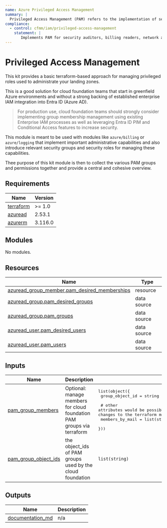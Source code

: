 ```yaml
---
name: Azure Privileged Access Management
summary: |
  Privileged Access Management (PAM) refers to the implementation of security measures and best practices to control and monitor access to critical resources within cloud platforms. For cloud foundation teams, it is about safeguarding administrative roles that enable access to core infrastructure, ensuring the security, compliance, and visibility needed to oversee application teams' cloud usage.
compliance:
  - control: cfmm/iam/privileged-access-management
    statement: |
       Implements PAM for security auditors, billing readers, network admins.
---
```


# Privileged Access Management

This kit provides a basic terraform-based approach for managing privileged roles used to administrate your landing zones.

This is a good solution for cloud foundation teams that start in greenfield Azure environments and without a strong
backing of established enterprise IAM integration into Entra ID (Azure AD).

> For production use, cloud foundation teams should strongly consider implementing group membership management using
> existing Enterprise IAM processes as well as leveraging Entra ID PIM and Conditional Access features to increase
> security.

This module is meant to be used with modules like `azure/billing` or `azure/logging` that implement important
administrative capabilities and also introduce relevant security groups and security roles for managing these capabilities.

Thee purpose of this kit module is then to collect the various PAM groups and permissions together and provide a central
and cohesive overview.


<!-- BEGIN_TF_DOCS -->
## Requirements

| Name | Version |
|------|---------|
| <a name="requirement_terraform"></a> [terraform](#requirement\_terraform) | >= 1.0 |
| <a name="requirement_azuread"></a> [azuread](#requirement\_azuread) | 2.53.1 |
| <a name="requirement_azurerm"></a> [azurerm](#requirement\_azurerm) | 3.116.0 |

## Modules

No modules.

## Resources

| Name | Type |
|------|------|
| [azuread_group_member.pam_desired_memberships](https://registry.terraform.io/providers/hashicorp/azuread/2.53.1/docs/resources/group_member) | resource |
| [azuread_group.pam_desired_groups](https://registry.terraform.io/providers/hashicorp/azuread/2.53.1/docs/data-sources/group) | data source |
| [azuread_group.pam_groups](https://registry.terraform.io/providers/hashicorp/azuread/2.53.1/docs/data-sources/group) | data source |
| [azuread_user.pam_desired_users](https://registry.terraform.io/providers/hashicorp/azuread/2.53.1/docs/data-sources/user) | data source |
| [azuread_user.pam_users](https://registry.terraform.io/providers/hashicorp/azuread/2.53.1/docs/data-sources/user) | data source |

## Inputs

| Name | Description | Type | Default | Required |
|------|-------------|------|---------|:--------:|
| <a name="input_pam_group_members"></a> [pam\_group\_members](#input\_pam\_group\_members) | Optional: manage members for cloud foundation PAM groups via terraform | <pre>list(object({<br>    group_object_id = string<br><br>    # other attributes would be possible (e.g. UPN or mail_nickname) with small changes to the terraform module<br>    members_by_mail = list(string)<br>  }))</pre> | n/a | yes |
| <a name="input_pam_group_object_ids"></a> [pam\_group\_object\_ids](#input\_pam\_group\_object\_ids) | the object\_ids of PAM groups used by the cloud foundation | `list(string)` | n/a | yes |

## Outputs

| Name | Description |
|------|-------------|
| <a name="output_documentation_md"></a> [documentation\_md](#output\_documentation\_md) | n/a |
<!-- END_TF_DOCS -->
